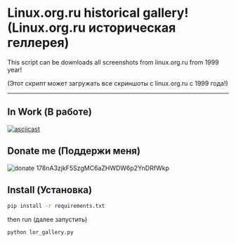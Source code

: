 Linux.org.ru historical gallery! (Linux.org.ru историческая геллерея)
===================

This script can be downloads all screenshots from linux.org.ru from 1999 year!

(Этот скрипт может загружать все скриншоты с linux.org.ru с 1999 года!)


----------


In Work (В работе)
-------------
[![asciicast](https://asciinema.org/a/0lygubiobfzy5yx0hnld25rrd.png)](https://asciinema.org/a/0lygubiobfzy5yx0hnld25rrd)


## Donate me (Поддержи меня) ##
![donate](https://www.gpg4win.org/img/bitcoin-logo.png)
178nA3zjkF5SzgMC6aZHWDW6p2YnDRfWkp

## Install (Установка) ##
```bash
pip install -r requirements.txt
```

then run (далее запустить)
```bash
python lor_gallery.py
```


